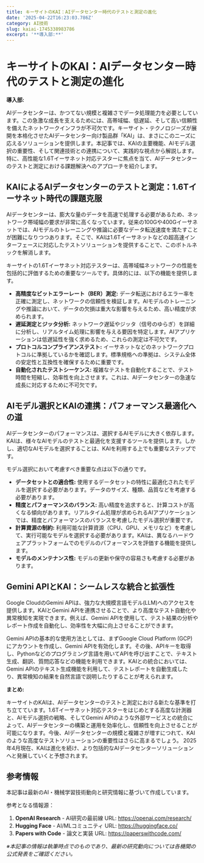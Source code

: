 ```yaml
---
title: キーサイトのKAI：AIデータセンター時代のテストと測定の進化
date: '2025-04-22T16:23:03.786Z'
category: AI技術
slug: kaiai-1745338983786
excerpt: '**導入部:**'
---
```


# キーサイトのKAI：AIデータセンター時代のテストと測定の進化

**導入部:**

AIデータセンターは、かつてない規模と複雑さでデータ処理能力を必要としています。この急激な成長を支えるためには、高帯域幅、低遅延、そして高い信頼性を備えたネットワークインフラが不可欠です。キーサイト・テクノロジーズが展開を本格化させたAIデータセンター向け製品群「KAI」は、まさにこのニーズに応えるソリューションを提供します。本記事では、KAIの主要機能、AIモデル選択の重要性、そして関連技術との連携について、実践的な視点から解説します。特に、高性能な1.6Tイーサネット対応テスターに焦点を当て、AIデータセンターのテストと測定における課題解決へのアプローチを紹介します。


## KAIによるAIデータセンターのテストと測定：1.6Tイーサネット時代の課題克服

AIデータセンターは、膨大な量のデータを高速で処理する必要があるため、ネットワーク帯域幅の要求が非常に高くなっています。従来の100Gや400Gイーサネットでは、AIモデルのトレーニングや推論に必要なデータ転送速度を満たすことが困難になりつつあります。そこで、KAIは1.6Tイーサネットなどの超高速インターフェースに対応したテストソリューションを提供することで、このボトルネックを解消します。

キーサイトの1.6Tイーサネット対応テスターは、高帯域幅ネットワークの性能を包括的に評価するための重要なツールです。具体的には、以下の機能を提供します。

* **高精度なビットエラーレート（BER）測定:**  データ転送におけるエラー率を正確に測定し、ネットワークの信頼性を検証します。AIモデルのトレーニングや推論において、データの欠損は重大な影響を与えるため、高い精度が求められます。
* **遅延測定とジッタ分析:**  ネットワーク遅延やジッタ（信号のゆらぎ）を詳細に分析し、リアルタイム処理に影響を与える要因を特定します。AIアプリケーションは低遅延性を強く求めるため、これらの測定は不可欠です。
* **プロトコルコンプライアンステスト:**  イーサネットなどのネットワークプロトコルに準拠しているかを確認します。標準規格への準拠は、システム全体の安定性と互換性を確保するために重要です。
* **自動化されたテストシーケンス:**  複雑なテストを自動化することで、テスト時間を短縮し、効率性を向上させます。これは、AIデータセンターの急速な成長に対応するために不可欠です。


## AIモデル選択とKAIの連携：パフォーマンス最適化への道

AIデータセンターのパフォーマンスは、選択するAIモデルに大きく依存します。KAIは、様々なAIモデルのテストと最適化を支援するツールを提供します。しかし、適切なAIモデルを選択することは、KAIを利用する上でも重要なステップです。

モデル選択において考慮すべき重要な点は以下の通りです。

* **データセットとの適合性:** 使用するデータセットの特性に最適化されたモデルを選択する必要があります。データのサイズ、種類、品質などを考慮する必要があります。
* **精度とパフォーマンスのバランス:** 高い精度を追求すると、計算コストが高くなる傾向があります。リアルタイム処理が求められるAIアプリケーションでは、精度とパフォーマンスのバランスを考慮したモデル選択が重要です。
* **計算資源の制約:** 利用可能な計算資源（CPU、GPU、メモリなど）を考慮して、実行可能なモデルを選択する必要があります。KAIは、異なるハードウェアプラットフォームでのモデルのパフォーマンスを評価する機能を提供します。
* **モデルのメンテナンス性:** モデルの更新や保守の容易さも考慮する必要があります。


## Gemini APIとKAI：シームレスな統合と拡張性

Google CloudのGemini APIは、強力な大規模言語モデル(LLM)へのアクセスを提供します。KAIとGemini APIを連携させることで、より高度なテスト自動化や異常検知を実現できます。例えば、Gemini APIを使用して、テスト結果の分析やレポート作成を自動化し、効率性を大幅に向上させることができます。

Gemini APIの基本的な使用方法としては、まずGoogle Cloud Platform (GCP) にアカウントを作成し、Gemini APIを有効化します。その後、APIキーを取得し、Pythonなどのプログラミング言語を用いてAPIを呼び出すことで、テキスト生成、翻訳、質問応答などの機能を利用できます。KAIとの統合においては、Gemini APIのテキスト生成機能を利用して、テストレポートを自動生成したり、異常検知の結果を自然言語で説明したりすることが考えられます。


**まとめ:**

キーサイトのKAIは、AIデータセンターのテストと測定における新たな基準を打ち立てています。1.6Tイーサネット対応テスターをはじめとする高度な計測器と、AIモデル選択の戦略、そしてGemini APIのような外部サービスとの統合によって、AIデータセンターの構築と運用を効率化し、信頼性を向上させることが可能になります。今後、AIデータセンターの規模と複雑さが増すにつれて、KAIのような高度なテストソリューションの重要性はさらに高まるでしょう。  2025年4月現在、KAIは進化を続け、より包括的なAIデータセンターソリューションへと発展していくと予想されます。


## 参考情報

本記事は最新のAI・機械学習技術動向と研究情報に基づいて作成しています。

参考となる情報源：
1. **OpenAI Research** - AI研究の最前線
   URL: https://openai.com/research/
2. **Hugging Face** - AI/MLコミュニティ
   URL: https://huggingface.co/
3. **Papers with Code** - 論文と実装
   URL: https://paperswithcode.com/

*※本記事の情報は執筆時点でのものであり、最新の研究動向については各機関の公式発表をご確認ください。*
